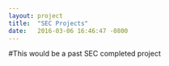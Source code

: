 ```yaml
---
layout: project
title:  "SEC Projects"
date:   2016-03-06 16:46:47 -0800
---
```


#This would be a past SEC completed project
